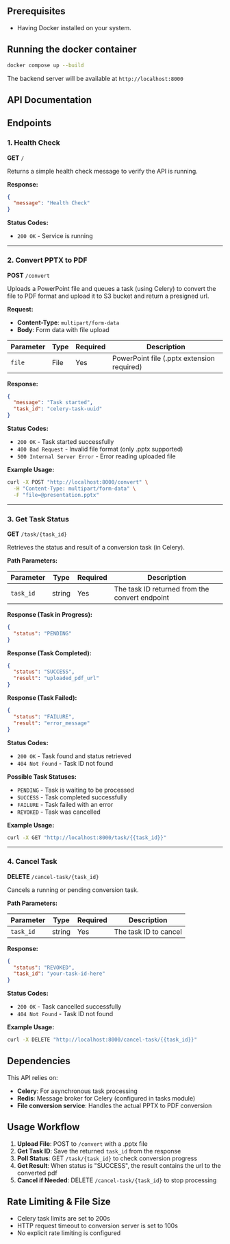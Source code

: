 ## Prerequisites

- Having Docker installed on your system.

## Running the docker container

```bash
docker compose up --build
```

The backend server will be available at `http://localhost:8000`

## API Documentation

## Endpoints

### 1. Health Check

**GET** `/`

Returns a simple health check message to verify the API is running.

**Response:**

```json
{
  "message": "Health Check"
}
```

**Status Codes:**

- `200 OK` - Service is running

---

### 2. Convert PPTX to PDF

**POST** `/convert`

Uploads a PowerPoint file and queues a task (using Celery) to convert the file to PDF format and upload it to S3 bucket and return a presigned url.

**Request:**

- **Content-Type**: `multipart/form-data`
- **Body**: Form data with file upload

| Parameter | Type | Required | Description                                |
| --------- | ---- | -------- | ------------------------------------------ |
| `file`    | File | Yes      | PowerPoint file (.pptx extension required) |

**Response:**

```json
{
  "message": "Task started",
  "task_id": "celery-task-uuid"
}
```

**Status Codes:**

- `200 OK` - Task started successfully
- `400 Bad Request` - Invalid file format (only .pptx supported)
- `500 Internal Server Error` - Error reading uploaded file

**Example Usage:**

```bash
curl -X POST "http://localhost:8000/convert" \
  -H "Content-Type: multipart/form-data" \
  -F "file=@presentation.pptx"
```

---

### 3. Get Task Status

**GET** `/task/{task_id}`

Retrieves the status and result of a conversion task (in Celery).

**Path Parameters:**

| Parameter | Type   | Required | Description                                    |
| --------- | ------ | -------- | ---------------------------------------------- |
| `task_id` | string | Yes      | The task ID returned from the convert endpoint |

**Response (Task in Progress):**

```json
{
  "status": "PENDING"
}
```

**Response (Task Completed):**

```json
{
  "status": "SUCCESS",
  "result": "uploaded_pdf_url"
}
```

**Response (Task Failed):**

```json
{
  "status": "FAILURE",
  "result": "error_message"
}
```

**Status Codes:**

- `200 OK` - Task found and status retrieved
- `404 Not Found` - Task ID not found

**Possible Task Statuses:**

- `PENDING` - Task is waiting to be processed
- `SUCCESS` - Task completed successfully
- `FAILURE` - Task failed with an error
- `REVOKED` - Task was cancelled

**Example Usage:**

```bash
curl -X GET "http://localhost:8000/task/{{task_id}}"
```

---

### 4. Cancel Task

**DELETE** `/cancel-task/{task_id}`

Cancels a running or pending conversion task.

**Path Parameters:**

| Parameter | Type   | Required | Description           |
| --------- | ------ | -------- | --------------------- |
| `task_id` | string | Yes      | The task ID to cancel |

**Response:**

```json
{
  "status": "REVOKED",
  "task_id": "your-task-id-here"
}
```

**Status Codes:**

- `200 OK` - Task cancelled successfully
- `404 Not Found` - Task ID not found

**Example Usage:**

```bash
curl -X DELETE "http://localhost:8000/cancel-task/{{task_id}}"
```

## Dependencies

This API relies on:

- **Celery**: For asynchronous task processing
- **Redis**: Message broker for Celery (configured in tasks module)
- **File conversion service**: Handles the actual PPTX to PDF conversion

## Usage Workflow

1. **Upload File**: POST to `/convert` with a .pptx file
2. **Get Task ID**: Save the returned `task_id` from the response
3. **Poll Status**: GET `/task/{task_id}` to check conversion progress
4. **Get Result**: When status is "SUCCESS", the result contains the url to the converted pdf
5. **Cancel if Needed**: DELETE `/cancel-task/{task_id}` to stop processing

## Rate Limiting & File Size

- Celery task limits are set to 200s
- HTTP request timeout to conversion server is set to 100s
- No explicit rate limiting is configured
